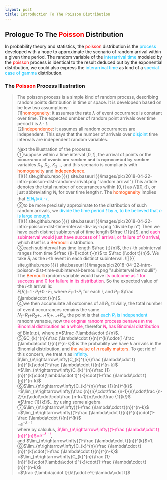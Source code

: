 ```yaml
---
layout: post
title: Introduction To The Poisson Distribution
---
```


## Prologue To The <font color="Red">Poisson</font> Distribution
<p class="message">
In probability theory and statistics, the <font color="Red">poisson</font> distribution is the <font color="DeepSkyBlue">process</font> developed with a hope to approximate the scenario of random arrival within a given time period.  
The random variable of the <font color="DeepSkyBlue">interarrival time</font> modeled by the <font color="Red">poisson</font> process is identical to the result deduced out by the exponential distribution, we could also express the <font color="DeepSkyBlue">interarrival time</font> as kind of a <font color="DeepSkyBlue">special case of gamma</font> distribution.    
</p>

<!-- The realization of the poisson model would be greatly helpful in the evaluation of maximum likelihood estimation and the machine learning results correctness for some discrete or even the continuous cases in the future. -->

### The <font color="Red">Poisson</font> Process Illustration
>The poisson process is a simple kind of random process, describing random points distribution in time or space.  It is developedn based on be low two assumptions:  
>[1]<font color="OrangeRed">homogeneity</font>: it assumes the rate $\lambda$ of event occurrance is constant over time.  The expected unmber of random point arrivals over time period $t$ is $\lambda\cdot t$.  
>[2]<font color="OrangeRed">independence</font>: it assumes all random occurrances are independent.  This says that the number of arrivals over <font color="DeepSkyBlue">disjoint</font> time intervals are independent random variables.  
>
>Next the illustration of the procerss.  
>&#10112;suppose within a time interval $[0,t]$, the arrival of points or the occurrance of events are random and is represented by random variables $X_{1}$, $X_{2}$, $X_{3}$..., and this scenario is compliants with <font color="OrangeRed">homogeneity</font> and <font color="OrangeRed">independence</font>.  
![]({{ site.github.repo }}{{ site.baseurl }}/images/pic/2018-04-22-intro-poisson-dist-random-arrival.png "random arrival")
>This article denotes the total number of occurrances within $[0,t]$ as $N([0,t])$, or just abbreviating $N_{t}$ for over time length $t$.  The <font color="OrangeRed">homogeneity</font> implies that <font color="DeepSkyBlue">$E\lbrack N_{t}\rbrack$=$\lambda\cdot t$</font>.  
>&#10113;to be more precisely approximate to the distribution of such random arrivals, we <font color="DeepSkyBlue">divide the time period $t$ by $n$, to be believed that $n$ is large enough</font>.  
![]({{ site.github.repo }}{{ site.baseurl }}/images/pic/2018-04-22-intro-poisson-dist-time-interval-div-by-n.png "divide by n")
>Then we have each distinct subinterval of time length $\frac {1}{n}$, and <font color="DeepPink">each subinterval would just have success of $1$ arrival, or failure of $0$ arrival</font>, which itself is a <font color="OrangeRed">Bernoulli</font> distribution.  
>&#10114;each subinterval has time length $\frac {t}{n}$, the $i$-th subinterval ranges from time $\frac {(i-1)\cdot t}{n}$ to $\frac {i\cdot t}{n}$.  We take $R_{i}$ as the $i$-th event in each distinct subinterval. 
![]({{ site.github.repo }}{{ site.baseurl }}/images/pic/2018-04-22-intro-poisson-dist-time-subinterval-bernoulli.png "subintervel bernoulli")
>The <font color="OrangeRed">Bernoulli</font> random variable would have <font color="DeepPink">its outcome as $1$ for success and $0$ for failure in its distribution</font>.  So the expected value of the $i$-th arrival is:  
>$E\lbrack R_{i}\rbrack$=$1\cdot P_{i}$+$0\cdot F_{i}$, where $F_{i}$=$1$-$P_{i}$ for each $i$, and $P_{i}$=$\frac {\lambda\cdot t}{n}$.  
>&#10115;we then accumulate all outcomes of all $R_{i}$, trivially, the total number of event occurrances remains the same.  
>$N_{t}$=$R_{1}$+$R_{2}$+...+$R_{i}$+...+$R_{n}$, the point is that <font color="DeepSkyBlue">each $R_{i}$ is independent</font> random variable, now <font color="DeepPink">the original random process behaves in the Binomial distribution as a whole</font>, therefor <font color="DeepPink">$N_{t}$ has Binomial distribution</font> of Bin($n$,$p$), where $p$=$\frac {\lambda\cdot t}{n}$.  
>&#10116;$C_{k}^{n}(\frac {\lambda\cdot t}{n})^{k}\cdot(1-\frac {\lambda\cdot t}{n})^{n-k}$ is the probability we have $k$ arrivals in the Binomial distribution, and <font color="OrangeRed">the value of $n$ really matters</font>.  To get rid of this concern, we treat $n$ as <font color="DeepSkyBlue">infinity</font>.  
>$\lim_{n\rightarrow\infty}C_{k}^{n}(\frac {\lambda\cdot t}{n})^{k}\cdot(1-\frac {\lambda\cdot t}{n})^{n-k}$  
>=$\lim_{n\rightarrow\infty}C_{k}^{n}(\frac {1}{n})^{k}\cdot(\lambda\cdot t)^{k}\cdot(1-\frac {\lambda\cdot t}{n})^{n-k}$  
>&#10117;$\lim_{n\rightarrow\infty}C_{k}^{n}(\frac {1}{n})^{k}$  
>=$\lim_{n\rightarrow\infty}\frac {n}{n}\cdot\frac {n-1}{n}\cdot\frac {n-2}{n}\cdot\cdot\cdot\frac {n-k+1}{n}\cdot\frac {1}{k!}$  
>=$\frac {1}{k!}$...by using some algebra  
>&#10118;$\lim_{n\rightarrow\infty}(1-\frac {\lambda\cdot t}{n})^{n-k}$  
>=$\lim_{n\rightarrow\infty}(1-\frac {\lambda\cdot t}{n})^{n}\cdot(1-\frac {\lambda\cdot t}{n})^{k}$  
>=$e^{-\lambda\cdot t}$  
>where by calculus, <font color="DeepPink">$\lim_{n\rightarrow\infty}(1-\frac {\lambda\cdot t}{n})^{n}$=$e^{-\lambda\cdot t}$</font>,  
>and $\lim_{n\rightarrow\infty}(1-\frac {\lambda\cdot t}{n})^{k}$=$1$.  
>&#10119;$\lim_{n\rightarrow\infty}C_{k}^{n}(\frac {\lambda\cdot t}{n})^{k}\cdot(1-\frac {\lambda\cdot t}{n})^{n-k}$  
>=$\lim_{n\rightarrow\infty}C_{k}^{n}(\frac {1}{n})^{k}\cdot(\lambda\cdot t)^{k}\cdot(1-\frac {\lambda\cdot t}{n})^{n-k}$  
>=$\frac {\lambda\cdot t}{k!}\cdot e^{-\lambda\cdot t}$  

<!-- Γ -->
<!-- \frac{\Gamma(k + n)}{\Gamma(n)} \frac{1}{r^k}  -->
<!-- \mbox{\large$\vert$}\nolimits_0^\infty -->
<!-- \vert_0^\infty -->
<!-- &prime; ′ -->
<!-- &Prime; ″ -->
<!-- $E\lbrack X\rbrack$ -->
<!-- \overline{X_n} -->
<!-- \frac{{\overline {X_n}}-\mu}{S/\sqrt n} -->
<!-- \lim_{t\rightarrow\infty} -->

<!-- Notes -->
<!-- <font color="OrangeRed">items, verb, to make it the focus</font> -->
<!-- <font color="Red">KKT</font> -->
<!-- <font color="Red">SMO heuristics</font> -->
<!-- <font color="Red">F</font> distribution -->
<!-- <font color="Red">t</font> distribution -->
<!-- <font color="DeepSkyBlue">suggested item, soft item</font> -->
<!-- <font color="RoyalBlue">old alpha</font> -->
<!-- <font color="Green">new alpha</font> -->

<!-- <font color="DeepPink">positive conclusion, finding</font> -->
<!-- <font color="RosyBrown">negative conclusion, finding</font> -->

<!-- <font color="#00ADAD">policy</font> -->
<!-- <font color="#6100A8">full observable</font> -->
<!-- <font color="#FFAC12">partial observable</font> -->
<!-- <font color="#EB00EB">stochastic</font> -->
<!-- <font color="#8400E6">state transition</font> -->
<!-- <font color="#D600D6">discount factor gamma $\gamma$</font> -->
<!-- <font color="#D600D6">$V(S)$</font> -->
<!-- <font color="#9300FF">immediate reward R(S)</font> -->

<!-- https://www.medcalc.org/manual/gamma_distribution_functions.php -->
<!-- https://www.statlect.com/probability-distributions/student-t-distribution#hid5 -->